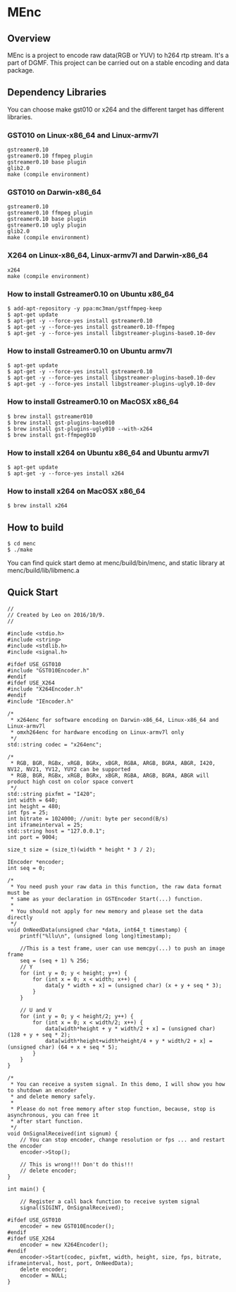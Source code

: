 # MEnc
## Overview
MEnc is a project to encode raw data(RGB or YUV) to h264 rtp stream. It's a part of DGMF. This project can be carried out on a stable encoding and data package.
## Dependency Libraries
You can choose make gst010 or x264 and the different target has different libraries.
### GST010 on Linux-x86_64 and Linux-armv7l
```
gstreamer0.10
gstreamer0.10 ffmpeg plugin
gstreamer0.10 base plugin
glib2.0
make (compile environment)
```
### GST010 on Darwin-x86_64
```
gstreamer0.10
gstreamer0.10 ffmpeg plugin
gstreamer0.10 base plugin
gstreamer0.10 ugly plugin
glib2.0
make (compile environment)
```
### X264 on Linux-x86_64, Linux-armv7l and Darwin-x86_64
```
x264
make (compile environment)
```

### How to install Gstreamer0.10 on Ubuntu x86_64
```
$ add-apt-repository -y ppa:mc3man/gstffmpeg-keep
$ apt-get update
$ apt-get -y --force-yes install gstreamer0.10
$ apt-get -y --force-yes install gstreamer0.10-ffmpeg
$ apt-get -y --force-yes install libgstreamer-plugins-base0.10-dev
```
### How to install Gstreamer0.10 on Ubuntu armv7l
```
$ apt-get update
$ apt-get -y --force-yes install gstreamer0.10
$ apt-get -y --force-yes install libgstreamer-plugins-base0.10-dev
$ apt-get -y --force-yes install libgstreamer-plugins-ugly0.10-dev
```
### How to install Gstreamer0.10 on MacOSX x86_64
```
$ brew install gstreamer010
$ brew install gst-plugins-base010
$ brew install gst-plugins-ugly010 --with-x264
$ brew install gst-ffmpeg010
```
### How to install x264 on Ubuntu x86_64 and Ubuntu armv7l 
```
$ apt-get update
$ apt-get -y --force-yes install x264
```
### How to install x264 on MacOSX x86_64
```
$ brew install x264
```
## How to build
```
$ cd menc
$ ./make
```
You can find quick start demo at menc/build/bin/menc, and static library at menc/build/lib/libmenc.a
## Quick Start

```
//
// Created by Leo on 2016/10/9.
//

#include <stdio.h>
#include <string>
#include <stdlib.h>
#include <signal.h>

#ifdef USE_GST010
#include "GST010Encoder.h"
#endif
#ifdef USE_X264
#include "X264Encoder.h"
#endif
#include "IEncoder.h"

/*
 * x264enc for software encoding on Darwin-x86_64, Linux-x86_64 and Linux-armv7l
 * omxh264enc for hardware encoding on Linux-armv7l only
 */
std::string codec = "x264enc";

/*
 * RGB, BGR, RGBx, xRGB, BGRx, xBGR, RGBA, ARGB, BGRA, ABGR, I420, NV12, NV21, YV12, YUY2 can be supported
 * RGB, BGR, RGBx, xRGB, BGRx, xBGR, RGBA, ARGB, BGRA, ABGR will product high cost on color space convert
 */
std::string pixfmt = "I420";
int width = 640;
int height = 480;
int fps = 25;
int bitrate = 1024000; //unit: byte per second(B/s)
int iframeinterval = 25;
std::string host = "127.0.0.1";
int port = 9004;

size_t size = (size_t)(width * height * 3 / 2);

IEncoder *encoder;
int seq = 0;

/*
 * You need push your raw data in this function, the raw data format must be
 * same as your declaration in GSTEncoder Start(...) function.
 *
 * You should not apply for new memory and please set the data directly
 */
void OnNeedData(unsigned char *data, int64_t timestamp) {
    printf("%llu\n", (unsigned long long)timestamp);

    //This is a test frame, user can use memcpy(...) to push an image frame
    seq = (seq + 1) % 256;
    // Y
    for (int y = 0; y < height; y++) {
        for (int x = 0; x < width; x++) {
            data[y * width + x] = (unsigned char) (x + y + seq * 3);
        }
    }

    // U and V
    for (int y = 0; y < height/2; y++) {
        for (int x = 0; x < width/2; x++) {
            data[width*height + y * width/2 + x] = (unsigned char) (128 + y + seq * 2);
            data[width*height+width*height/4 + y * width/2 + x] = (unsigned char) (64 + x + seq * 5);
        }
    }
}

/*
 * You can receive a system signal. In this demo, I will show you how to shutdown an encoder
 * and delete memory safely.
 *
 * Please do not free memory after stop function, because, stop is asynchronous, you can free it
 * after start function.
 */
void OnSignalReceived(int signum) {
    // You can stop encoder, change resolution or fps ... and restart the encoder
    encoder->Stop();

    // This is wrong!!! Don't do this!!!
    // delete encoder;
}

int main() {

    // Register a call back function to receive system signal
    signal(SIGINT, OnSignalReceived);

#ifdef USE_GST010
    encoder = new GST010Encoder();
#endif
#ifdef USE_X264
    encoder = new X264Encoder();
#endif
    encoder->Start(codec, pixfmt, width, height, size, fps, bitrate, iframeinterval, host, port, OnNeedData);
    delete encoder;
    encoder = NULL;
}

```
